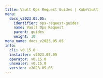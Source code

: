 ```yaml
---
title: Vault Ops Request Guides | KubeVault
menu:
  docs_v2023.05.05:
    identifier: ops-request-guides
    name: Vault Ops Request
    parent: guides
    weight: 10
menu_name: docs_v2023.05.05
info:
  cli: v0.15.0
  installer: v2023.05.05
  operator: v0.15.0
  unsealer: v0.15.0
  version: v2023.05.05
---
```


